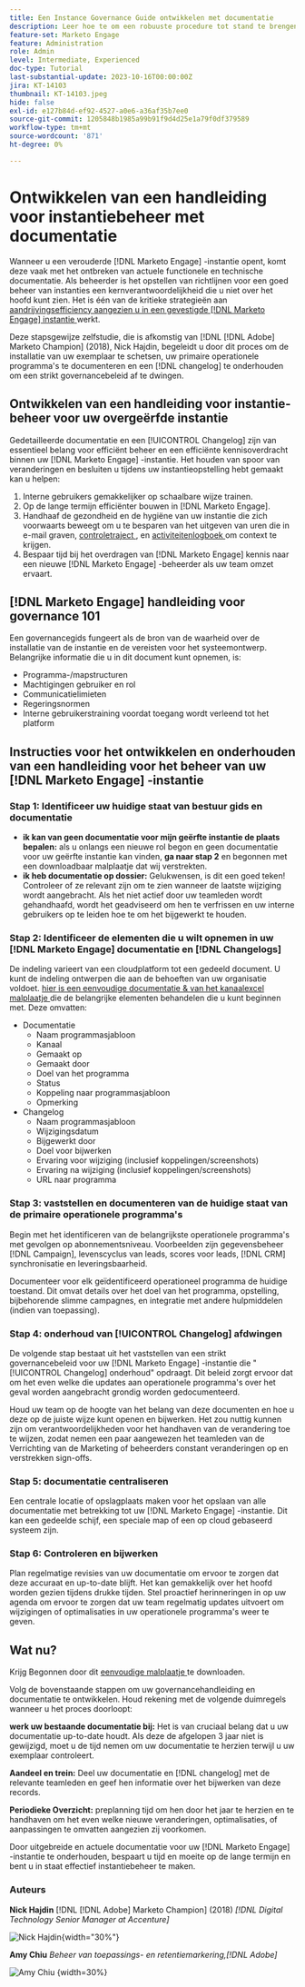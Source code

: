 ```yaml
---
title: Een Instance Governance Guide ontwikkelen met documentatie
description: Leer hoe te om een robuuste procedure tot stand te brengen en te handhaven documentatie en het wijzigen voor uw  [!DNL Marketo Engage]  instantie.
feature-set: Marketo Engage
feature: Administration
role: Admin
level: Intermediate, Experienced
doc-type: Tutorial
last-substantial-update: 2023-10-16T00:00:00Z
jira: KT-14103
thumbnail: KT-14103.jpeg
hide: false
exl-id: e127b84d-ef92-4527-a0e6-a36af35b7ee0
source-git-commit: 1205848b1985a99b91f9d4d25e1a79f0df379589
workflow-type: tm+mt
source-wordcount: '871'
ht-degree: 0%

---
```


# Ontwikkelen van een handleiding voor instantiebeheer met documentatie

Wanneer u een verouderde [!DNL Marketo Engage] -instantie opent, komt deze vaak met het ontbreken van actuele functionele en technische documentatie. Als beheerder is het opstellen van richtlijnen voor een goed beheer van instanties een kernverantwoordelijkheid die u niet over het hoofd kunt zien. Het is één van de kritieke strategieën aan [ aandrijvingsefficiency aangezien u in een gevestigde  [!DNL Marketo Engage]  instantie ](https://nation.marketo.com/t5/champion-program-blogs/3-tips-to-increase-your-efficiency-in-an-inherited-instance/ba-p/247582) werkt.

Deze stapsgewijze zelfstudie, die is afkomstig van [!DNL [!DNL Adobe] Marketo Champion] (2018), Nick Hajdin, begeleidt u door dit proces om de installatie van uw exemplaar te schetsen, uw primaire operationele programma&#39;s te documenteren en een [!DNL changelog] te onderhouden om een strikt governancebeleid af te dwingen.

## Ontwikkelen van een handleiding voor instantie-beheer voor uw overgeërfde instantie

Gedetailleerde documentatie en een [!UICONTROL Changelog] zijn van essentieel belang voor efficiënt beheer en een efficiënte kennisoverdracht binnen uw [!DNL Marketo Engage] -instantie. Het houden van spoor van veranderingen en besluiten u tijdens uw instantieopstelling hebt gemaakt kan u helpen:

1. Interne gebruikers gemakkelijker op schaalbare wijze trainen.
2. Op de lange termijn efficiënter bouwen in [!DNL Marketo Engage].
3. Handhaaf de gezondheid en de hygiëne van uw instantie die zich voorwaarts beweegt om u te besparen van het uitgeven van uren die in e-mail graven, [ controletraject ](https://experienceleague.adobe.com/docs/marketo/using/product-docs/administration/audit-trail/audit-trail-overview.html?lang=nl-NL), en [ activiteitenlogboek ](https://experienceleague.adobe.com/docs/marketo/using/product-docs/core-marketo-concepts/smart-lists-and-static-lists/managing-people-in-smart-lists/locate-the-activity-log-for-a-person.html?lang=nl-NL) om context te krijgen.
4. Bespaar tijd bij het overdragen van [!DNL Marketo Engage] kennis naar een nieuwe [!DNL Marketo Engage] -beheerder als uw team omzet ervaart.

## [!DNL Marketo Engage] handleiding voor governance 101

Een governancegids fungeert als de bron van de waarheid over de installatie van de instantie en de vereisten voor het systeemontwerp. Belangrijke informatie die u in dit document kunt opnemen, is:

* Programma-/mapstructuren
* Machtigingen gebruiker en rol
* Communicatielimieten
* Regeringsnormen
* Interne gebruikerstraining voordat toegang wordt verleend tot het platform

## Instructies voor het ontwikkelen en onderhouden van een handleiding voor het beheer van uw [!DNL Marketo Engage] -instantie

### Stap 1: Identificeer uw huidige staat van bestuur gids en documentatie

* **ik kan van geen documentatie voor mijn geërfte instantie de plaats bepalen:** als u onlangs een nieuwe rol begon en geen documentatie voor uw geërfte instantie kan vinden, **ga naar stap 2** en begonnen met een downloadbaar malplaatje dat wij verstrekten.
* **ik heb documentatie op dossier:** Gelukwensen, is dit een goed teken! Controleer of ze relevant zijn om te zien wanneer de laatste wijziging wordt aangebracht. Als het niet actief door uw teamleden wordt gehandhaafd, wordt het geadviseerd om hen te verfrissen en uw interne gebruikers op te leiden hoe te om het bijgewerkt te houden.

### Stap 2: Identificeer de elementen die u wilt opnemen in uw [!DNL Marketo Engage] documentatie en [!DNL Changelogs]

De indeling varieert van een cloudplatform tot een gedeeld document. U kunt de indeling ontwerpen die aan de behoeften van uw organisatie voldoet. [ hier is een eenvoudige documentatie &amp; van het kanaalexcel malplaatje ](/help/marketo-tutorial-inherited-instance/_assets/downloads/Adobe_Marketo_Engage_Inherited_Instance_Documentation-Changlog.xlsx) die de belangrijke elementen behandelen die u kunt beginnen met. Deze omvatten:

* Documentatie
   * Naam programmasjabloon
   * Kanaal
   * Gemaakt op
   * Gemaakt door
   * Doel van het programma
   * Status
   * Koppeling naar programmasjabloon
   * Opmerking
* Changelog
   * Naam programmasjabloon
   * Wijzigingsdatum
   * Bijgewerkt door
   * Doel voor bijwerken
   * Ervaring voor wijziging (inclusief koppelingen/screenshots)
   * Ervaring na wijziging (inclusief koppelingen/screenshots)
   * URL naar programma

### Stap 3: vaststellen en documenteren van de huidige staat van de primaire operationele programma&#39;s

Begin met het identificeren van de belangrijkste operationele programma&#39;s met gevolgen op abonnementsniveau. Voorbeelden zijn gegevensbeheer [!DNL Campaign], levenscyclus van leads, scores voor leads, [!DNL CRM] synchronisatie en leveringsbaarheid.

Documenteer voor elk geïdentificeerd operationeel programma de huidige toestand. Dit omvat details over het doel van het programma, opstelling, bijbehorende slimme campagnes, en integratie met andere hulpmiddelen (indien van toepassing).

### Stap 4: onderhoud van [!UICONTROL Changelog] afdwingen

De volgende stap bestaat uit het vaststellen van een strikt governancebeleid voor uw [!DNL Marketo Engage] -instantie die &quot;[!UICONTROL Changelog] onderhoud&quot; opdraagt. Dit beleid zorgt ervoor dat om het even welke die updates aan operationele programma&#39;s over het geval worden aangebracht grondig worden gedocumenteerd.

Houd uw team op de hoogte van het belang van deze documenten en hoe u deze op de juiste wijze kunt openen en bijwerken. Het zou nuttig kunnen zijn om verantwoordelijkheden voor het handhaven van de verandering toe te wijzen, zodat nemen een paar aangewezen het teamleden van de Verrichting van de Marketing of beheerders constant veranderingen op en verstrekken sign-offs.

### Stap 5: documentatie centraliseren

Een centrale locatie of opslagplaats maken voor het opslaan van alle documentatie met betrekking tot uw [!DNL Marketo Engage] -instantie. Dit kan een gedeelde schijf, een speciale map of een op cloud gebaseerd systeem zijn.

### Stap 6: Controleren en bijwerken

Plan regelmatige revisies van uw documentatie om ervoor te zorgen dat deze accuraat en up-to-date blijft. Het kan gemakkelijk over het hoofd worden gezien tijdens drukke tijden. Stel proactief herinneringen in op uw agenda om ervoor te zorgen dat uw team regelmatig updates uitvoert om wijzigingen of optimalisaties in uw operationele programma&#39;s weer te geven.

## Wat nu?

Krijg Begonnen door dit [ eenvoudige malplaatje ](/help/marketo-tutorial-inherited-instance/_assets/downloads/Adobe_Marketo_Engage_Inherited_Instance_Documentation-Changlog.xlsx) te downloaden.

Volg de bovenstaande stappen om uw governancehandleiding en documentatie te ontwikkelen. Houd rekening met de volgende duimregels wanneer u het proces doorloopt:

**werk uw bestaande documentatie bij:**
Het is van cruciaal belang dat u uw documentatie up-to-date houdt. Als deze de afgelopen 3 jaar niet is gewijzigd, moet u de tijd nemen om uw documentatie te herzien terwijl u uw exemplaar controleert.

**Aandeel en trein:**
Deel uw documentatie en [!DNL changelog] met de relevante teamleden en geef hen informatie over het bijwerken van deze records.

**Periodieke Overzicht:** preplanning tijd om hen door het jaar te herzien en te handhaven om het even welke nieuwe veranderingen, optimalisaties, of aanpassingen te omvatten aangezien zij voorkomen.

Door uitgebreide en actuele documentatie voor uw [!DNL Marketo Engage] -instantie te onderhouden, bespaart u tijd en moeite op de lange termijn en bent u in staat effectief instantiebeheer te maken.

### Auteurs

**Nick Hajdin**
[!DNL [!DNL Adobe] Marketo Champion] (2018)
*[!DNL Digital Technology Senior Manager at Accenture]*

![ Nick Hajdin ](/help/marketo-tutorial-inherited-instance/_assets/authors/Customer_Author_Nicholas_Hajdin.png){width="30%"}

**Amy Chiu**
*Beheer van toepassings- en retentiemarkering,[!DNL Adobe]*

![ Amy Chiu ](/help/marketo-tutorial-inherited-instance/_assets/authors/Adobe_Author_Amy_Chiu.png) {width=30%}
